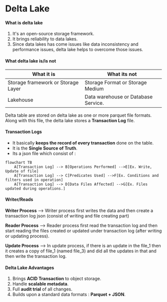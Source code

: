 # Delta Lake

#### What is delta lake
1. It's an open-source storage framework.
2. It brings reliability to data lakes.
3. Since data lakes has come issues like data inconsistency and performance issues, delta lake helps to overcome those issues.


#### What delta lake is/is not 
| What it is                         | What its not                        |
|------------------------------------|-------------------------------------|
| Storage framework or Storage Layer | Storage Format or Storage Medium    |
| Lakehouse                          | Data warehouse or Database Service. |


Delta table are stored on delta lake as one or more parquet file formats. Along with this file, the delta lake stores a **Transaction Log** file.

#### Transaction Logs

- It basically **keeps the record of every transaction** done on the table.
- It is the **Single Source of Truth**.
- Its a json file which consist of :
 
```mermaid
flowchart TB
    A[Transaction Log] --> B[Operations Performed] -->E[Ex. Write, Update of file]
    A[Transaction Log] --> C[Predicates Used] -->F[Ex. Conditions and filters used in operation]
    A[Transaction Log] --> D[Data Files Affected] -->G[Ex. Files updated during operations.]
```

#### Writer/Reads

**Writer Process** --> Writer process first writes the data and then create a transaction log json (consist of writing and file creating part) 

**Reader Process** --> Reader process first read the transaction log and then start reading the files created or updated under transaction log (after writing or updating process).

**Update Process** --> In update process, if there is an update in the file_1 then it creates a copy of file_1 (named file_3) and did all the updates in that and then write the transaction log.


#### Delta Lake Advantages

1. Brings **ACID Transaction** to object storage.
2. Handle **scalable metadata**.
3. Full **audit trial** of all changes.
4. Builds upon a standard data formats : **Parquet + JSON**.







